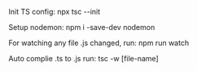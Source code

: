 Init TS config:
npx tsc --init

Setup nodemon:
npm i -save-dev nodemon


For watching any file .js changed, run: 
npm run watch

Auto complie .ts to .js run:
tsc -w [file-name]




